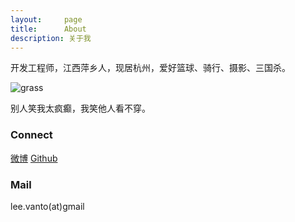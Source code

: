 ```yaml
---
layout:     page
title:      About
description: 关于我
---
```

开发工程师，江西萍乡人，现居杭州，爱好篮球、骑行、摄影、三国杀。

![grass](http://yunpan.alibaba-inc.com/GetPhotoTag.do?fileId=86801764&zoomSize=1000&spaceId=0&notExistReturn=1)

别人笑我太疯癫，我笑他人看不穿。
### Connect ###

[微博](http://weibo.com/vanto) [Github](https://github.com/vantolee) 

### Mail ###

lee.vanto(at)gmail
